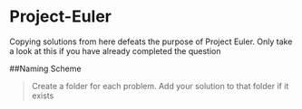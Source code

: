 Project-Euler
=============

Copying solutions from here defeats the purpose of Project Euler.  Only take a look at this if you have already completed the question

##Naming Scheme
>Create a folder for each problem.
>Add your solution to that folder if it exists


